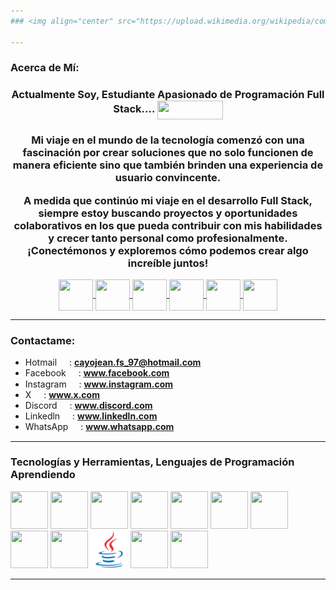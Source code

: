```yaml
---
### <img align="center" src="https://upload.wikimedia.org/wikipedia/commons/e/ee/Revista_%C2%A1Hola%21_logo.svg" alt="" height="200px" width="205px"/> 👋 SOY CAYO JEAN

---
```


### Acerca de Mí:
<div id="header" align="center">
  <h3> Actualmente Soy, Estudiante Apasionado de Programación Full Stack.... <img align="center" src="https://upload.wikimedia.org/wikipedia/commons/c/c6/Rayyann.jpg" alt="" height="30px" width="105px"/>
  </h3>
</div>

<div id="header" align="center">
  <h3> Mi viaje en el mundo de la tecnología comenzó con una fascinación por crear soluciones que no solo funcionen de manera eficiente sino que también brinden una experiencia de usuario convincente.

A medida que continúo mi viaje en el desarrollo Full Stack, siempre estoy buscando proyectos y oportunidades colaborativos en los que pueda contribuir con mis habilidades y crecer tanto personal como profesionalmente. ¡Conectémonos y exploremos cómo podemos crear algo increíble juntos!
  </h3>
</div>

<p align="center">
   <a href="https://web.facebook.com/" target="blank">
    <img align="center" src="https://upload.wikimedia.org/wikipedia/commons/5/51/Facebook_f_logo_%282019%29.svg" alt="" height="50px" width="55px" />
  </a>
  <span style="width: 10px;"> </span>
  <a href="https://instagram.com" target="blank">
    <img align="center" src="https://upload.wikimedia.org/wikipedia/commons/e/e7/Instagram_logo_2016.svg" alt="" height="50px" width="55px" />
  </a>
  <span style="width: 8px;"> </span>
  <a href="https://x.com" target="blank">
    <img align="center" src="https://upload.wikimedia.org/wikipedia/commons/c/ce/X_logo_2023.svg" alt="" height="50px" width="55px" />
  </a>
  </a>
  <span style="width: 10px;"> </span>
  <a href="https://discord.com/" target="blank">
    <img align="center" src="https://upload.wikimedia.org/wikipedia/commons/5/58/Made-myself-a-custom-discord-icon-v0-t9j9padwfdqb1.png" alt="" height="50px" width="55px" /> 
  </a>
  <span style="width: 10px;"> </span>
  <a href="https://www.linkedin.com/" target="blank">
    <img align="center" src="https://upload.wikimedia.org/wikipedia/commons/9/92/Linke_din.png" alt="" height="50px" width="55px" />
  </a>
  <span style="width: 10px;"> </span>
  <a href="https://whatsApp.com" target="blank">
    <img align="center" src="https://upload.wikimedia.org/wikipedia/commons/6/6b/WhatsApp.svg" alt="" height="50px" width="55px" />
  </a>
</p>

---

### Contactame:

- Hotmail <img align="center" src="https://upload.wikimedia.org/wikipedia/commons/6/6b/Outlook_Icon.png" alt="" height="14px" width="12px" /> : **cayojean.fs_97@hotmail.com**
- Facebook <img align="center" src="https://upload.wikimedia.org/wikipedia/commons/5/51/Facebook_f_logo_%282019%29.svg" alt="" height="14px" width="12px" /> : **www.facebook.com**
- Instagram <img align="center" src="https://upload.wikimedia.org/wikipedia/commons/e/e7/Instagram_logo_2016.svg" alt="" height="14px" width="12px" /> : **www.instagram.com**
- X <img align="center" src="https://upload.wikimedia.org/wikipedia/commons/c/ce/X_logo_2023.svg" alt="" height="14px" width="12px" /> : **www.x.com**
- Discord <img align="center" src="https://upload.wikimedia.org/wikipedia/commons/b/b2/Discord_code.png" alt="" height="14px" width="12px" /> : **www.discord.com**
- Linkedln <img align="center" src="https://upload.wikimedia.org/wikipedia/commons/9/92/Linke_din.png" alt="" height="14px" width="12px" /> : **www.linkedln.com**
- WhatsApp <img align="center" src="https://upload.wikimedia.org/wikipedia/commons/6/6b/WhatsApp.svg" alt="" height="14px" width="12px" /> : **www.whatsapp.com**
  
---

### Tecnologías y Herramientas, Lenguajes de Programación Aprendiendo
<p align="left">
  <!-- <a href="https://code.visualstudio.com" target="_blank" rel="noreferrer"> -->
    <img src="https://upload.wikimedia.org/wikipedia/commons/6/61/HTML5_logo_and_wordmark.svg" alt="" width="60" height="60"/>
  </a>
  <!-- <a href="https://code.visualstudio.com" target="_blank" rel="noreferrer"> -->
    <img src="https://upload.wikimedia.org/wikipedia/commons/d/d5/CSS3_logo_and_wordmark.svg" alt="" width="60" height="60"/>
  </a>
  <!-- <a href="https://code.visualstudio.com" target="_blank" rel="noreferrer"> -->
    <img src="https://upload.wikimedia.org/wikipedia/commons/0/0a/MySQL_textlogo.svg" width="60" height="60"/>
  </a>
  <!-- <a href="https://code.visualstudio.com" target="_blank" rel="noreferrer"> -->
    <img src="https://upload.wikimedia.org/wikipedia/commons/a/a7/React-icon.svg" width="60" height="60"/>
  </a>
  <!-- <a href="https://code.visualstudio.com" target="_blank" rel="noreferrer"> -->
    <img src="https://upload.wikimedia.org/wikipedia/commons/d/d9/Node.js_logo.svg" alt="" width="60" height="60"/>
  </a>
  <!-- <a href="https://code.visualstudio.com" target="_blank" rel="noreferrer"> -->
    <img src="https://upload.wikimedia.org/wikipedia/commons/d/d5/Tailwind_CSS_Logo.svg" alt="" width="60" height="60"/>
  </a>
  <!-- <a href="https://code.visualstudio.com" target="_blank" rel="noreferrer"> -->
    <img src="https://upload.wikimedia.org/wikipedia/commons/3/3f/Git_icon.svg" alt="" width="60" height="60"/>
  </a>
  <!-- <a href="https://code.visualstudio.com" target="_blank" rel="noreferrer"> -->
    <img src="https://upload.wikimedia.org/wikipedia/commons/c/c3/Python-logo-notext.svg" alt="" width="60" height="60"/>
  </a>
  <!-- <a href="https://git-scm.com/" target="_blank" rel="noreferrer"> -->
    <img src="https://upload.wikimedia.org/wikipedia/commons/1/18/ISO_C%2B%2B_Logo.svg" alt="" width="60" height="60"/> 
  </a>
  <!-- <a href="https://www.java.com" target="_blank" rel="noreferrer"> -->
    <img src="https://raw.githubusercontent.com/devicons/devicon/master/icons/java/java-original.svg" alt="" width="60" height="60"/> 
  </a> 
  <!-- <a href="https://code.visualstudio.com" target="_blank" rel="noreferrer"> -->
    <img src="https://upload.wikimedia.org/wikipedia/commons/9/9a/Visual_Studio_Code_1.35_icon.svg" alt="" width="60" height="60"/>
  </a>
  <!-- <a href="https://code.visualstudio.com" target="_blank" rel="noreferrer"> -->
    <img src="https://upload.wikimedia.org/wikipedia/commons/9/99/Unofficial_JavaScript_logo_2.svg" alt="" width="60" height="60"/>
  </a>
</p>

---

<!--
**CayoJean/CayoJean** is a ✨ _special_ ✨ repository because its `README.md` (this file) appears on your GitHub profile.

Here are some ideas to get you started:

- 🔭 I’m currently working on ...
- 🌱 I’m currently learning ...
- 👯 I’m looking to collaborate on ...
- 🤔 I’m looking for help with ...
- 💬 Ask me about ...
- 📫 How to reach me: ...
- 😄 Pronouns: ...
- ⚡ Fun fact: ...
-->
